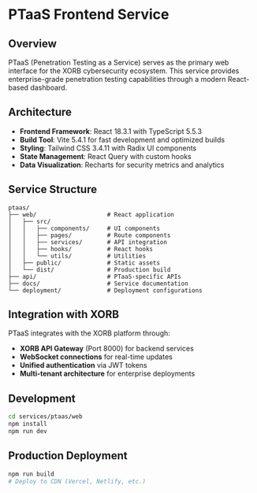 # PTaaS Frontend Service

##  Overview
PTaaS (Penetration Testing as a Service) serves as the primary web interface for the XORB cybersecurity ecosystem. This service provides enterprise-grade penetration testing capabilities through a modern React-based dashboard.

##  Architecture
- **Frontend Framework**: React 18.3.1 with TypeScript 5.5.3
- **Build Tool**: Vite 5.4.1 for fast development and optimized builds
- **Styling**: Tailwind CSS 3.4.11 with Radix UI components
- **State Management**: React Query with custom hooks
- **Data Visualization**: Recharts for security metrics and analytics

##  Service Structure
```
ptaas/
├── web/                    # React application
│   ├── src/
│   │   ├── components/     # UI components
│   │   ├── pages/          # Route components
│   │   ├── services/       # API integration
│   │   ├── hooks/          # React hooks
│   │   └── utils/          # Utilities
│   ├── public/             # Static assets
│   └── dist/               # Production build
├── api/                    # PTaaS-specific APIs
├── docs/                   # Service documentation
└── deployment/             # Deployment configurations
```

##  Integration with XORB
PTaaS integrates with the XORB platform through:
- **XORB API Gateway** (Port 8000) for backend services
- **WebSocket connections** for real-time updates
- **Unified authentication** via JWT tokens
- **Multi-tenant architecture** for enterprise deployments

##  Development
```bash
cd services/ptaas/web
npm install
npm run dev
```

##  Production Deployment
```bash
npm run build
# Deploy to CDN (Vercel, Netlify, etc.)
```